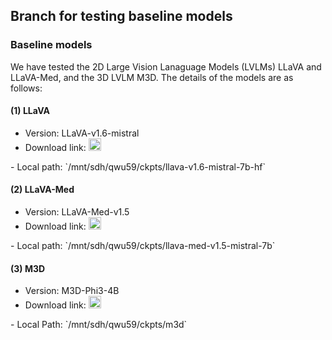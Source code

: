## Branch for testing baseline models

### Baseline models
We have tested the 2D Large Vision Lanaguage Models (LVLMs) LLaVA and LLaVA-Med, and the 3D LVLM M3D. The details of the models are as follows:

#### (1) LLaVA
- Version: LLaVA-v1.6-mistral
- Download link: <a href="https://huggingface.co/llava-hf/llava-v1.6-mistral-7b-hf">
    <img src="https://huggingface.co/front/assets/huggingface_logo.svg" alt="Hugging Face" width="20"/>
</a>
- Local path: `/mnt/sdh/qwu59/ckpts/llava-v1.6-mistral-7b-hf`

#### (2) LLaVA-Med
- Version: LLaVA-Med-v1.5
- Download link: <a href="https://huggingface.co/microsoft/llava-med-v1.5-mistral-7b">
    <img src="https://huggingface.co/front/assets/huggingface_logo.svg" alt="Hugging Face" width="20"/>
</a> 
- Local path: `/mnt/sdh/qwu59/ckpts/llava-med-v1.5-mistral-7b`

#### (3) M3D
- Version: M3D-Phi3-4B
- Download link: <a href="https://huggingface.co/GoodBaiBai88/M3D-LaMed-Phi-3-4B">
    <img src="https://huggingface.co/front/assets/huggingface_logo.svg" alt="Hugging Face" width="20"/>
</a>
- Local Path: `/mnt/sdh/qwu59/ckpts/m3d`